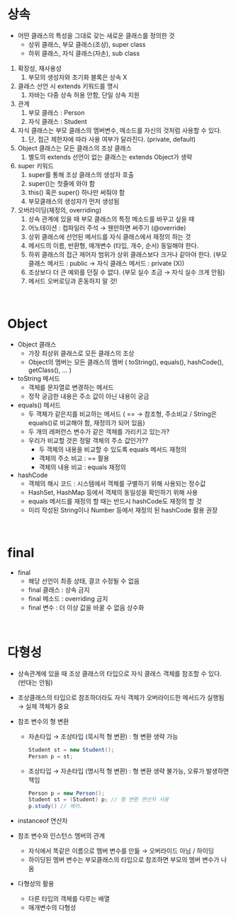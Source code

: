# 상속

- 어떤 클래스의 특성을 그대로 갖는 새로운 클래스를 정의한 것
    - 상위 클래스, 부모 클래스(조상), super class
    - 하위 클래스, 자식 클래스(자손), sub class
1. 확장성, 재사용성
    1. 부모의 생성자와 초기화 블록은 상속 X
2. 클래스 선언 시 extends 키워드를 명시
    1. 자바는 다중 상속 허용 안함, 단일 상속 지원
3. 관계
    1. 부모 클래스 : Person
    2. 자식 클래스 : Student
4. 자식 클래스는 부모 클래스의 멤버변수, 메소드를 자신의 것처럼 사용할 수 있다.
    1. 단, 접근 제한자에 따라 사용 여부가 달라진다. (private, default)
5. Object 클래스는 모든 클래스의 조상 클래스
    1. 별도의 extends 선언이 없는 클래스는 extends Object가 생략
6. super 키워드
    1. super를 통해 조상 클래스의 생성자 호출
    2. super()는 첫줄에 와야 함
    3. this() 혹은 super() 하나만 써줘야 함
    4. 부모클래스의 생성자가 먼저 생성됨
7. 오버라이딩(재정의, overriding)
    1. 상속 관계에 있을 때 부모 클래스의 특정 메소드를 바꾸고 싶을 때
    2. 어노테이션 : 컴파일러 주석 → 웬만하면 써주기 (@override)
    3. 상위 클래스에 선언된 메서드를 자식 클래스에서 재정의 하는 것
    4. 메서드의 이름, 반환형, 매개변수 (타입, 개수, 순서) 동일해야 한다.
    5. 하위 클래스의 접근 제어자 범위가 상위 클래스보다 크거나 같아야 한다. (부모 클래스 메서드 : public → 자식 클래스 메서드 : private (X))
    6. 조상보다 더 큰 예외를 던질 수 없다. (부모 실수 조금 → 자식 실수 크게 안됨)
    7. 메서드 오버로딩과 혼동하지 말 것!
    
<br>

# Object

- Object 클래스
    - 가장 최상위 클래스로 모든 클래스의 조상
    - Object의 멤버는 모든 클래스의 멤버 ( toString(), equals(), hashCode(), getClass(), … )
- toString 메서드
    - 객체를 문자열로 변경하는 메서드
    - 정작 궁금한 내용은 주소 값이 아닌 내용이 궁금
- equals() 메서드
    - 두 객체가 같은지를 비교하는 메서드 ( == → 참조형, 주소비교 / String은 equals()로 비교해야 함, 재정의가 되어 있음)
    - 두 개의 레퍼런스 변수가 같은 객체를 가리키고 있는가?
    - 우리가 비교할 것은 정말 객체의 주소 값인가??
        - 두 객체의 내용을 비교할 수 있도록 equals 메서드 재정의
        - 객체의 주소 비교 : == 활용
        - 객체의 내용 비교 : equals 재정의
- hashCode
    - 객체의 해시 코드 : 시스템에서 객체를 구별하기 위해 사용되는 정수값
    - HashSet, HashMap 등에서 객체의 동일성을 확인하기 위해 사용
    - equals 메서드를 재정의 할 때는 반드시 hashCode도 재정의 할 것
    - 미리 작성된 String이나 Number 등에서 재정의 된 hashCode 활용 권장
    
<br>

# final

- final
    - 해당 선언이 최종 상태, 결코 수정될 수 없음
    - final 클래스 : 상속 금지
    - final 메소드 : overriding 금지
    - final 변수 : 더 이상 값을 바꿀 수 없음 상수화
        
<br>


# 다형성

- 상속관계에 있을 때 조상 클래스의 타입으로 자식 클래스 객체를 참조할 수 있다. (반대는 안됨)
- 조상클래스의 타입으로 참조하더라도 자식 객체가 오버라이드한 메서드가 실행됨 → 실제 객체가 중요
- 참조 변수의 형 변환
    - 자손타입 → 조상타입 (묵시적 형 변환) : 형 변환 생략 가능
        
        ```java
        Student st = new Student();
        Person p = st;
        ```
        
    - 조상타입 → 자손타입 (명시적 형 변환) : 형 변환 생략 불가능, 오류가 발생하면 책임
        
        ```java
        Person p = new Person();
        Student st = (Student) p; // 형 변환 연산자 사용
        p.study() // 에러.
        ```
        
- instanceof 연산자
- 참조 변수와 인스턴스 멤버의 관계
    - 자식에서 똑같은 이름으로 멤버 변수를 만듦 → 오버라이드 아님 / 하이딩
    - 하이딩된 멤버 변수는 부모클래스의 타입으로 참조하면 부모의 멤버 변수가 나옴
- 다형성의 활용
    - 다른 타입의 객체를 다루는 배열
    - 매개변수의 다형성